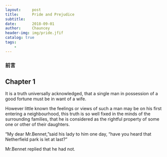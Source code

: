 ```yaml
---
layout:     post   				    
title:      Pride and Prejudice				
subtitle:   
date:       2018-09-01 				
author:     Chauncey 						
header-img: img/pride.jfif 	
catalog: true 						
tags:							
    - 
---
```


### 前言

##                                              Chapter 1

  It is a truth universally acknowledged, that a single man in possession of a good fortune must be in want of a wife.
  
  However little known the feelings or views of such a man may be on his first entering a neighbourhood, this truth is so well fixed in the minds of the surrounding families, that he is considered as the rightful property of some one or other of their daughters. 
  
  “My dear Mr.Bennet,”said his lady to him one day, “have you heard that Netherfield park is let at last?”
  
  
  Mr.Bennet replied that he had not.


